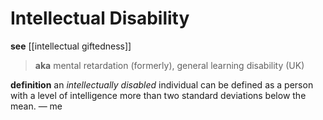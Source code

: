 # Intellectual Disability

**see** [[intellectual giftedness]]

> **aka** mental retardation (formerly), general learning disability (UK)

**definition** an _intellectually disabled_ individual can be defined as a person with a level of intelligence more than two standard deviations below the mean. &mdash; me
